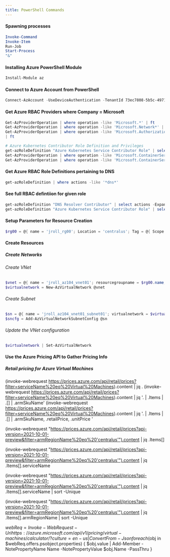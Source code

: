 ```yaml
---
title: PowerShell Commands
---
```

#### Spawning processes

```powershell
Invoke-Command
Invoke-Item
Run-Job
Start-Process
"&"
```
#### Installing Azure PowerShell Module
```powershell
Install-Module az
```

#### Connect to Azure Account from PowerShell
```powershell
Connect-AzAccount -UseDeviceAuthentication -TenantId 73ec7808-5b5c-4971-b28c-663b15f02e0b
```
#### Get Azure RBAC Providers where Company = Microsoft
```powershell
Get-AzProviderOperation | where operation -like 'Microsoft.*' | ft
Get-AzProviderOperation | where operation -like 'Microsoft.Network*' | ft
Get-AzProviderOperation | where operation -like 'Microsoft.Authorization/*read' 
| ft

# Azure Kubernetes Contributor Role Definition and Privileges
get-azRoleDefinition "Azure Kubernetes Service Contributor Role" | select actions -ExpandProperty actions -Unique
Get-AzProviderOperation | where operation -like 'Microsoft.ContainerService/managedClusters/*'
Get-AzProviderOperation | where operation -like 'Microsoft.ContainerService/managedClusters/*write' | ft
```
#### Get Azure RBAC Role Definitions pertaining to DNS
```powershell
get-azRoleDefinition | where actions -like '*dns*'   
```

#### See full RBAC defintiion for given role
```powershell
get-azRoleDefinition "DNS Resolver Contributor" | select actions -ExpandProperty actions
get-azRoleDefinition "Azure Kubernetes Service Contributor Role" | select actions -ExpandProperty actions -Unique
```
#### Setup Parameters for Resource Creation
```powershell
$rg00 = @{ name = 'jroll_rg00'; Location = 'centralus'; Tag = @{ Scope = 'Dev'; Users = 'jroll@kforce.com,'; Subject = 'az-104' } }
```

#### Create Resources
##### Create Networks
###### Create VNet
```powershell
$vnet = @{ name = 'jroll_az104_vnet01'; resourcegroupname = $rg00.name; location = $rg00.location; tag = $rg00.tag; addressprefix = '10.0.0.0/16' }
$virtualnetwork = New-AzVirtualNetwork @vnet 
```
###### Create Subnet
```powershell
$sn = @{ name = 'jroll_az104_vnet01_subnet01'; virtualnetwork = $virtualnetwork; addressprefix = '10.0.0.0/24' }
$sncfg = Add-AzVirtualNetworkSubnetConfig @sn
```
###### Update the VNet configuration
```powershell
$virtualnetwork | Set-AzVirtualNetwork
```

#### Use the Azure Pricing API to Gather Pricing Info
##### Retail pricing for Azure Virtual Machines
(invoke-webrequest https://prices.azure.com/api/retail/prices?filter=serviceName%20eq%20Virtual%20Machines).content | jq .
(invoke-webrequest https://prices.azure.com/api/retail/prices?filter=serviceName%20eq%20Virtual%20Machines).content | jq '. | .Items | .[] | .armSkuName'
(invoke-webrequest https://prices.azure.com/api/retail/prices?filter=serviceName%20eq%20Virtual%20Machines).content | jq '. | .Items | .[] |  .armSkuName, .retailPrice, .unitPrice '

(invoke-webrequest "https://prices.azure.com/api/retail/prices?api-version=2021-10-01-preview&filter=armRegionName%20eq%20'centralus'").content | jq .Items[]

(invoke-webrequest "https://prices.azure.com/api/retail/prices?api-version=2021-10-01-preview&filter=armRegionName%20eq%20'centralus'").content | jq .Items[].serviceName

(invoke-webrequest "https://prices.azure.com/api/retail/prices?api-version=2021-10-01-preview&filter=armRegionName%20eq%20'centralus'").content | jq .Items[].serviceName | sort -Unique

(invoke-webrequest "https://prices.azure.com/api/retail/prices?api-version=2021-10-01-preview&filter=armRegionName%20eq%20'centralus'").content | jq .Items[].armRegionName | sort -Unique 

$webReq = Invoke-WebRequest -Uri https://azure.microsoft.com/api/v1/pricing/virtual-machines/calculator/?culture=en-us | ConvertFrom-Json
foreach($obj in $webReq.offers.psobject.properties)
{
    $obj.value | Add-Member -NotePropertyName Name -NotePropertyValue $obj.Name -PassThru
}